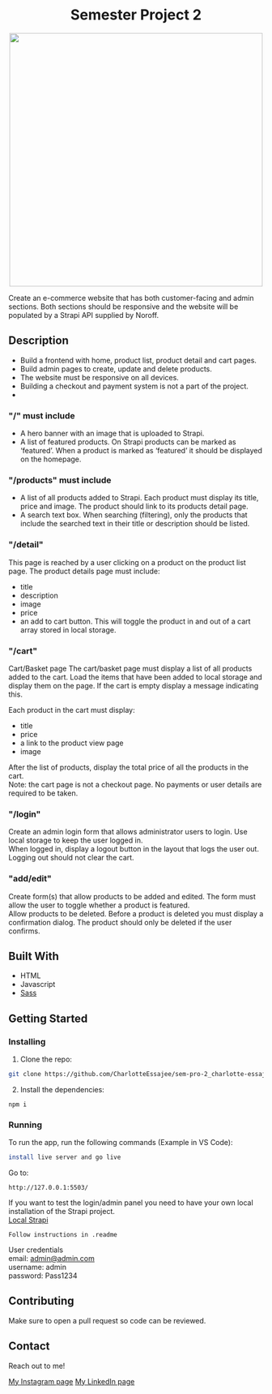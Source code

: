 <h1 align="center"> Semester Project 2 </h1>
<p align="center">
  <img src ="https://ce.accelr.dev/wp-content/uploads/2022/05/smartmockups_l3ttas00.png" width="500px"/>
</p>

Create an e-commerce website that has both customer-facing and admin sections. Both sections should be responsive and the website will be populated by a Strapi API supplied by Noroff.

## Description

- Build a frontend with home, product list, product detail and cart pages.
- Build admin pages to create, update and delete products.
- The website must be responsive on all devices.
- Building a checkout and payment system is not a part of the project.
- 
### "/" must include
- A hero banner with an image that is uploaded to Strapi. 
- A list of featured products. On Strapi products can be marked as ‘featured’. When a product is marked as ‘featured’ it should be displayed on the homepage.

### "/products" must include
- A list of all products added to Strapi. Each product must display its title, price and image. The product should link to its products detail page.
- A search text box. When searching (filtering), only the products that include the searched text in their title or description should be listed.

### "/detail"
This page is reached by a user clicking on a product on the product list page. The product details page must include:
- title
- description
- image
- price
- an add to cart button. This will toggle the product in and out of a cart array stored in local storage.

### "/cart"
Cart/Basket page
The cart/basket page must display a list of all products added to the cart. Load the items that have been added to local storage and display them on the page. If the cart is empty display a message indicating this.

Each product in the cart must display:
- title
- price
- a link to the product view page
- image

After the list of products, display the total price of all the products in the cart.<br/>
Note: the cart page is not a checkout page. No payments or user details are required to be taken.

### "/login"
Create an admin login form that allows administrator users to login. Use local storage to keep the user logged in.<br/>
When logged in, display a logout button in the layout that logs the user out. Logging out should not clear the cart.

### "add/edit"
Create form(s) that allow products to be added and edited. The form must allow the user to toggle whether a product is featured.<br/>
Allow products to be deleted. Before a product is deleted you must display a confirmation dialog. The product should only be deleted if the user confirms.

## Built With

- HTML
- Javascript
- [Sass](https://sass-lang.com/)

## Getting Started

### Installing

1. Clone the repo:

```bash
git clone https://github.com/CharlotteEssajee/sem-pro-2_charlotte-essajee
```

2. Install the dependencies:

```
npm i
```

### Running

To run the app, run the following commands (Example in VS Code):

```bash
install live server and go live
```

Go to:

```
http://127.0.0.1:5503/
```

If you want to test the login/admin panel you need to have your own local installation of the Strapi project.<br/>
[Local Strapi](https://github.com/NoroffFEU/strapi-sp2)

```
Follow instructions in .readme
```

User credentials<br/>
email: admin@admin.com<br/>
username: admin<br/>
password: Pass1234

## Contributing

Make sure to open a pull request so code can be reviewed.

## Contact

Reach out to me!

[My Instagram page](https://instagram.com/essajee)
[My LinkedIn page](https://linkedin.com/in/charlotte-essajee-67aa39226)
